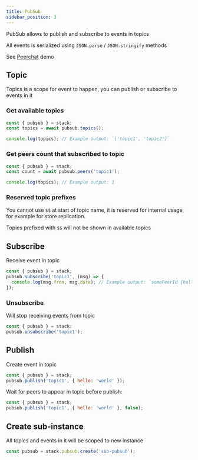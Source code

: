 ```yaml
---
title: PubSub
sidebar_position: 3
---
```


PubSub allows to publish and subscribe to events in topics

All events is serialized using `JSON.parse` / `JSON.stringify` methods

See [Peerchat](https://github.com/dstack-js/chat) demo

## Topic

Topics is a scope for event to happen, you can publish or subscribe to events in it

### Get available topics

```javascript
const { pubsub } = stack;
const topics = await pubsub.topics();

console.log(topics); // Example output: `['topic1', 'topic2']`
```

### Get peers count that subscribed to topic

```javascript
const { pubsub } = stack;
const count = await pubsub.peers('topic1');

console.log(topics); // Example output: 1
```

### Reserved topic prefixes

You cannot use `$$` at start of topic name, it is reserved for internal usage, for example for store replication.

Topics prefixed with `$$` will not be shown in available topics

## Subscribe

Receive event in topic

```javascript
const { pubsub } = stack;
pubsub.subscribe('topic1', (msg) => {
  console.log(msg.from, msg.data); // Example output: `somePeerId {hello: 'world'}`
});
```

### Unsubscribe

Will stop receiving events from topic

```javascript
const { pubsub } = stack;
pubsub.unsubscribe('topic1');
```

## Publish

Create event in topic

```javascript
const { pubsub } = stack;
pubsub.publish('topic1', { hello: 'world' });
```

Wait for peers to appear in topic before publish:

```javascript
const { pubsub } = stack;
pubsub.publish('topic1', { hello: 'world' }, false);
```

## Create sub-instance

All topics and events in it will be scoped to new instance

```javascript
const pubsub = stack.pubsub.create('sub-pubsub');
```
